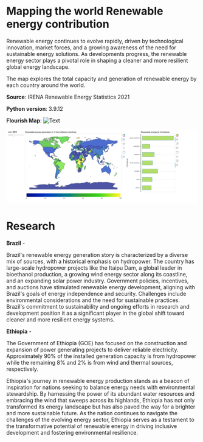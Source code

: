 # Mapping the world Renewable energy contribution

Renewable energy continues to evolve rapidly, driven by technological innovation, market forces, and a growing awareness of the need for sustainable energy solutions. As developments progress, the renewable energy sector plays a pivotal role in shaping a cleaner and more resilient global energy landscape.

The map explores the total capacity and generation of renewable energy by each country around the world.

**Source**: IRENA Renewable Energy Statistics 2021

**Python version**: 3.9.12

**Flourish Map**: 
![Text](https://public.flourish.studio/visualisation/16274813/)

![Image](world_map.png)

# Research

**Brazil** -

Brazil's renewable energy generation story is characterized by a diverse mix of sources, with a historical emphasis on hydropower. The country has large-scale hydropower projects like the Itaipu Dam, a global leader in bioethanol production, a growing wind energy sector along its coastline, and an expanding solar power industry. Government policies, incentives, and auctions have stimulated renewable energy development, aligning with Brazil's goals of energy independence and security. Challenges include environmental considerations and the need for sustainable practices. Brazil's commitment to sustainability and ongoing efforts in research and development position it as a significant player in the global shift toward cleaner and more resilient energy systems.

**Ethiopia** - 

The Government of Ethiopia (GOE) has focused on the construction and expansion of power generating projects to deliver reliable electricity. Approximately 90% of the installed generation capacity is from hydropower while the remaining 8% and 2% is from wind and thermal sources, respectively.

Ethiopia's journey in renewable energy production stands as a beacon of inspiration for nations seeking to balance energy needs with environmental stewardship. By harnessing the power of its abundant water resources and embracing the wind that sweeps across its highlands, Ethiopia has not 
only transformed its energy landscape but has also paved the way for a brighter and more sustainable future. As the nation continues to navigate the challenges of the evolving energy sector, Ethiopia serves as a testament to the transformative potential of renewable energy in driving inclusive development and fostering environmental resilience.

